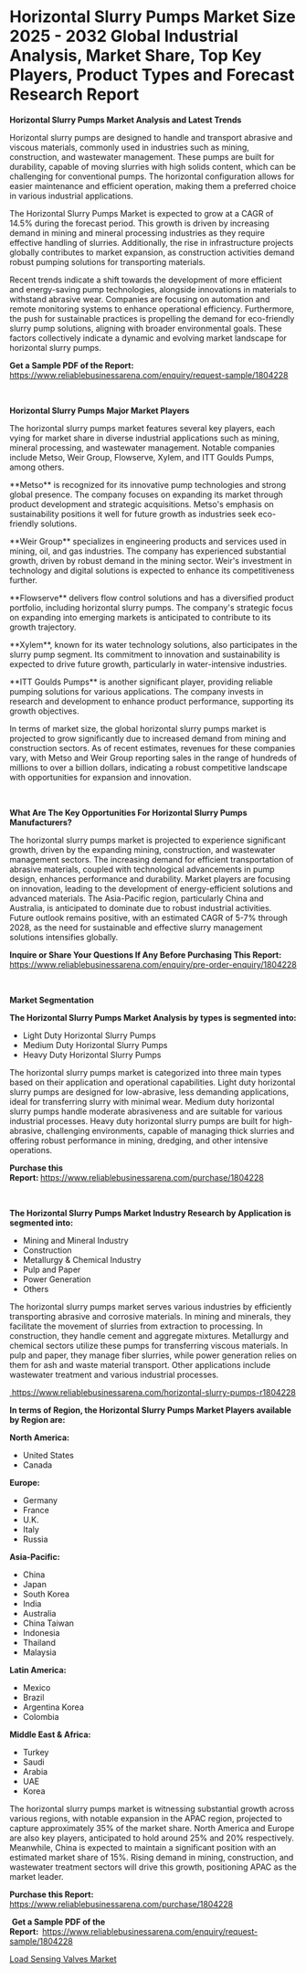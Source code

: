 <p><h1>Horizontal Slurry Pumps Market Size 2025 - 2032 Global Industrial Analysis, Market Share, Top Key Players, Product Types and Forecast Research Report</h1></p><p><strong>Horizontal Slurry Pumps Market Analysis and Latest Trends</strong></p>
<p><p>Horizontal slurry pumps are designed to handle and transport abrasive and viscous materials, commonly used in industries such as mining, construction, and wastewater management. These pumps are built for durability, capable of moving slurries with high solids content, which can be challenging for conventional pumps. The horizontal configuration allows for easier maintenance and efficient operation, making them a preferred choice in various industrial applications.</p><p>The Horizontal Slurry Pumps Market is expected to grow at a CAGR of 14.5% during the forecast period. This growth is driven by increasing demand in mining and mineral processing industries as they require effective handling of slurries. Additionally, the rise in infrastructure projects globally contributes to market expansion, as construction activities demand robust pumping solutions for transporting materials.</p><p>Recent trends indicate a shift towards the development of more efficient and energy-saving pump technologies, alongside innovations in materials to withstand abrasive wear. Companies are focusing on automation and remote monitoring systems to enhance operational efficiency. Furthermore, the push for sustainable practices is propelling the demand for eco-friendly slurry pump solutions, aligning with broader environmental goals. These factors collectively indicate a dynamic and evolving market landscape for horizontal slurry pumps.</p></p>
<p><strong>Get a Sample PDF of the Report:&nbsp;</strong> <a href="https://www.reliablebusinessarena.com/enquiry/request-sample/1804228?utm_campaign=1871&utm_medium=2&utm_source=Github&utm_content=ia&utm_term=19022025&utm_id=horizontal-slurry-pumps">https://www.reliablebusinessarena.com/enquiry/request-sample/1804228</a></p>
<p>&nbsp;</p>
<p><strong>Horizontal Slurry Pumps Major Market Players</strong></p>
<p><p>The horizontal slurry pumps market features several key players, each vying for market share in diverse industrial applications such as mining, mineral processing, and wastewater management. Notable companies include Metso, Weir Group, Flowserve, Xylem, and ITT Goulds Pumps, among others.</p><p>**Metso** is recognized for its innovative pump technologies and strong global presence. The company focuses on expanding its market through product development and strategic acquisitions. Metso's emphasis on sustainability positions it well for future growth as industries seek eco-friendly solutions.</p><p>**Weir Group** specializes in engineering products and services used in mining, oil, and gas industries. The company has experienced substantial growth, driven by robust demand in the mining sector. Weir's investment in technology and digital solutions is expected to enhance its competitiveness further.</p><p>**Flowserve** delivers flow control solutions and has a diversified product portfolio, including horizontal slurry pumps. The company's strategic focus on expanding into emerging markets is anticipated to contribute to its growth trajectory.</p><p>**Xylem**, known for its water technology solutions, also participates in the slurry pump segment. Its commitment to innovation and sustainability is expected to drive future growth, particularly in water-intensive industries.</p><p>**ITT Goulds Pumps** is another significant player, providing reliable pumping solutions for various applications. The company invests in research and development to enhance product performance, supporting its growth objectives.</p><p>In terms of market size, the global horizontal slurry pumps market is projected to grow significantly due to increased demand from mining and construction sectors. As of recent estimates, revenues for these companies vary, with Metso and Weir Group reporting sales in the range of hundreds of millions to over a billion dollars, indicating a robust competitive landscape with opportunities for expansion and innovation.</p></p>
<p>&nbsp;</p>
<p><strong>What Are The Key Opportunities For Horizontal Slurry Pumps Manufacturers?</strong></p>
<p><p>The horizontal slurry pumps market is projected to experience significant growth, driven by the expanding mining, construction, and wastewater management sectors. The increasing demand for efficient transportation of abrasive materials, coupled with technological advancements in pump design, enhances performance and durability. Market players are focusing on innovation, leading to the development of energy-efficient solutions and advanced materials. The Asia-Pacific region, particularly China and Australia, is anticipated to dominate due to robust industrial activities. Future outlook remains positive, with an estimated CAGR of 5-7% through 2028, as the need for sustainable and effective slurry management solutions intensifies globally.</p></p>
<p><strong>Inquire or Share Your Questions If Any Before Purchasing This Report:</strong> <a href="https://www.reliablebusinessarena.com/enquiry/pre-order-enquiry/1804228?utm_campaign=1871&utm_medium=2&utm_source=Github&utm_content=ia&utm_term=19022025&utm_id=horizontal-slurry-pumps">https://www.reliablebusinessarena.com/enquiry/pre-order-enquiry/1804228</a></p>
<p>&nbsp;</p>
<p><strong>Market Segmentation</strong></p>
<p><strong>The Horizontal Slurry Pumps Market Analysis by types is segmented into:</strong></p>
<p><ul><li>Light Duty Horizontal Slurry Pumps</li><li>Medium Duty Horizontal Slurry Pumps</li><li>Heavy Duty Horizontal Slurry Pumps</li></ul></p>
<p><p>The horizontal slurry pumps market is categorized into three main types based on their application and operational capabilities. Light duty horizontal slurry pumps are designed for low-abrasive, less demanding applications, ideal for transferring slurry with minimal wear. Medium duty horizontal slurry pumps handle moderate abrasiveness and are suitable for various industrial processes. Heavy duty horizontal slurry pumps are built for high-abrasive, challenging environments, capable of managing thick slurries and offering robust performance in mining, dredging, and other intensive operations.</p></p>
<p><strong>Purchase this Report:&nbsp;</strong><a href="https://www.reliablebusinessarena.com/purchase/1804228?utm_campaign=1871&utm_medium=2&utm_source=Github&utm_content=ia&utm_term=19022025&utm_id=horizontal-slurry-pumps">https://www.reliablebusinessarena.com/purchase/1804228</a></p>
<p>&nbsp;</p>
<p><strong>The Horizontal Slurry Pumps Market Industry Research by Application is segmented into:</strong></p>
<p><ul><li>Mining and Mineral Industry</li><li>Construction</li><li>Metallurgy & Chemical Industry</li><li>Pulp and Paper</li><li>Power Generation</li><li>Others</li></ul></p>
<p><p>The horizontal slurry pumps market serves various industries by efficiently transporting abrasive and corrosive materials. In mining and minerals, they facilitate the movement of slurries from extraction to processing. In construction, they handle cement and aggregate mixtures. Metallurgy and chemical sectors utilize these pumps for transferring viscous materials. In pulp and paper, they manage fiber slurries, while power generation relies on them for ash and waste material transport. Other applications include wastewater treatment and various industrial processes.</p></p>
<p><a href="https://www.reliablebusinessarena.com/horizontal-slurry-pumps-r1804228?utm_campaign=1871&utm_medium=2&utm_source=Github&utm_content=ia&utm_term=19022025&utm_id=horizontal-slurry-pumps">&nbsp;https://www.reliablebusinessarena.com/horizontal-slurry-pumps-r1804228</a></p>
<p><strong>In terms of Region, the Horizontal Slurry Pumps Market Players available by Region are:</strong></p>
<p>
    <p> <strong> North America: </strong>
        <ul>
            <li>United States</li>
            <li>Canada</li>
        </ul>
        </p> 
    <p> <strong> Europe: </strong>
        <ul>
            <li>Germany</li>
            <li>France</li>
            <li>U.K.</li>
            <li>Italy</li>
            <li>Russia</li>
        </ul>
        </p> 
    <p> <strong> Asia-Pacific: </strong>
        <ul>
            <li>China</li>
            <li>Japan</li>
            <li>South Korea</li>
            <li>India</li>
            <li>Australia</li>
            <li>China Taiwan</li>
            <li>Indonesia</li>
            <li>Thailand</li>
            <li>Malaysia</li>
        </ul>
        </p> 
    <p> <strong> Latin America: </strong>
        <ul>
            <li>Mexico</li>
            <li>Brazil</li>
            <li>Argentina Korea</li>
            <li>Colombia</li>
        </ul>
        </p> 
    <p> <strong> Middle East & Africa: </strong>
        <ul>
            <li>Turkey</li>
            <li>Saudi</li>
            <li>Arabia</li>
            <li>UAE</li>
            <li>Korea</li>
        </ul>
    </p>
    </p>
<p><p>The horizontal slurry pumps market is witnessing substantial growth across various regions, with notable expansion in the APAC region, projected to capture approximately 35% of the market share. North America and Europe are also key players, anticipated to hold around 25% and 20% respectively. Meanwhile, China is expected to maintain a significant position with an estimated market share of 15%. Rising demand in mining, construction, and wastewater treatment sectors will drive this growth, positioning APAC as the market leader.</p></p>
<p><strong>Purchase this Report: </strong><a href="https://www.reliablebusinessarena.com/purchase/1804228?utm_campaign=1871&utm_medium=2&utm_source=Github&utm_content=ia&utm_term=19022025&utm_id=horizontal-slurry-pumps">https://www.reliablebusinessarena.com/purchase/1804228</a></p>
<p>&nbsp;<strong>Get a Sample PDF of the Report:&nbsp;&nbsp;</strong><a href="https://www.reliablebusinessarena.com/enquiry/request-sample/1804228?utm_campaign=1871&utm_medium=2&utm_source=Github&utm_content=ia&utm_term=19022025&utm_id=horizontal-slurry-pumps">https://www.reliablebusinessarena.com/enquiry/request-sample/1804228</a></p>
<p><strong></strong></p>
<p><p><a href="https://github.com/marloy8/Market-Research-Report-List-7/blob/main/load-sensing-valves-market.md?utm_campaign=1871&utm_medium=2&utm_source=Github&utm_content=ia&utm_term=19022025&utm_id=horizontal-slurry-pumps">Load Sensing Valves Market</a></p></p>